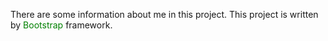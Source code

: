 There are some information about me in this project.
This project is written by <span style="color: green"> Bootstrap </span> framework.
